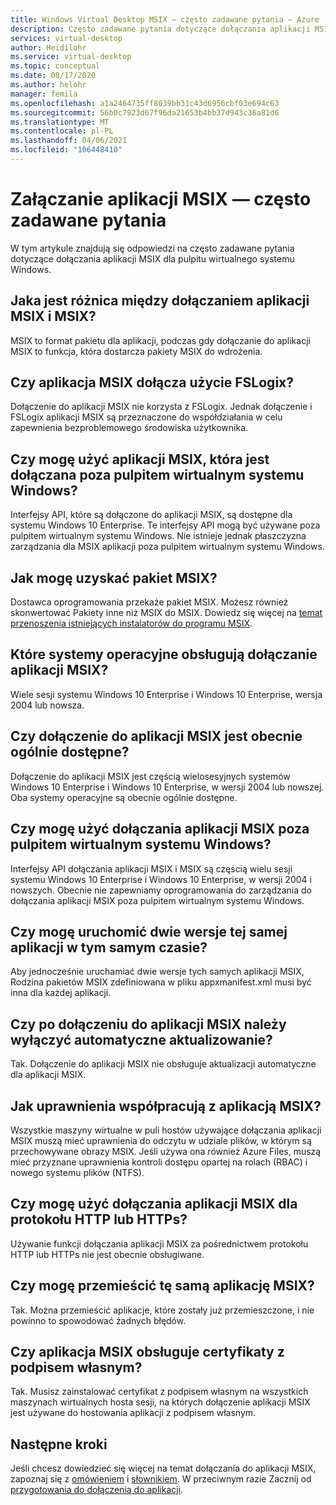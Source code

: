 ```yaml
---
title: Windows Virtual Desktop MSIX — często zadawane pytania — Azure
description: Często zadawane pytania dotyczące dołączania aplikacji MSIX dla pulpitu wirtualnego systemu Windows.
services: virtual-desktop
author: Heidilohr
ms.service: virtual-desktop
ms.topic: conceptual
ms.date: 08/17/2020
ms.author: helohr
manager: femila
ms.openlocfilehash: a1a2464735ff8039bb31c43d6956cbf03e694c63
ms.sourcegitcommit: 56b0c7923d67f96da21653b4bb37d943c36a81d6
ms.translationtype: MT
ms.contentlocale: pl-PL
ms.lasthandoff: 04/06/2021
ms.locfileid: "106448410"
---
```

# <a name="msix-app-attach-faq"></a>Załączanie aplikacji MSIX — często zadawane pytania

W tym artykule znajdują się odpowiedzi na często zadawane pytania dotyczące dołączania aplikacji MSIX dla pulpitu wirtualnego systemu Windows.

## <a name="whats-the-difference-between-msix-and-msix-app-attach"></a>Jaka jest różnica między dołączaniem aplikacji MSIX i MSIX?

MSIX to format pakietu dla aplikacji, podczas gdy dołączanie do aplikacji MSIX to funkcja, która dostarcza pakiety MSIX do wdrożenia.

## <a name="does-msix-app-attach-use-fslogix"></a>Czy aplikacja MSIX dołącza użycie FSLogix?

Dołączenie do aplikacji MSIX nie korzysta z FSLogix. Jednak dołączenie i FSLogix aplikacji MSIX są przeznaczone do współdziałania w celu zapewnienia bezproblemowego środowiska użytkownika.

## <a name="can-i-use-the-msix-app-attach-outside-of-windows-virtual-desktop"></a>Czy mogę użyć aplikacji MSIX, która jest dołączana poza pulpitem wirtualnym systemu Windows?

Interfejsy API, które są dołączone do aplikacji MSIX, są dostępne dla systemu Windows 10 Enterprise. Te interfejsy API mogą być używane poza pulpitem wirtualnym systemu Windows. Nie istnieje jednak płaszczyzna zarządzania dla MSIX aplikacji poza pulpitem wirtualnym systemu Windows.

## <a name="how-do-i-get-an-msix-package"></a>Jak mogę uzyskać pakiet MSIX?

Dostawca oprogramowania przekaże pakiet MSIX. Możesz również skonwertować Pakiety inne niż MSIX do MSIX. Dowiedz się więcej na [temat przenoszenia istniejących instalatorów do programu MSIX](/windows/msix/packaging-tool/create-an-msix-overview#how-to-move-your-existing-installers-to-msix).

## <a name="which-operating-systems-support-msix-app-attach"></a>Które systemy operacyjne obsługują dołączanie aplikacji MSIX?

Wiele sesji systemu Windows 10 Enterprise i Windows 10 Enterprise, wersja 2004 lub nowsza.

## <a name="is-msix-app-attach-currently-generally-available"></a>Czy dołączenie do aplikacji MSIX jest obecnie ogólnie dostępne?

Dołączenie do aplikacji MSIX jest częścią wielosesyjnych systemów Windows 10 Enterprise i Windows 10 Enterprise, w wersji 2004 lub nowszej. Oba systemy operacyjne są obecnie ogólnie dostępne. 

## <a name="can-i-use-msix-app-attach-outside-of-windows-virtual-desktop"></a>Czy mogę użyć dołączania aplikacji MSIX poza pulpitem wirtualnym systemu Windows?

Interfejsy API dołączania aplikacji MSIX i MSIX są częścią wielu sesji systemu Windows 10 Enterprise i Windows 10 Enterprise, w wersji 2004 i nowszych. Obecnie nie zapewniamy oprogramowania do zarządzania do dołączania aplikacji MSIX poza pulpitem wirtualnym systemu Windows.

## <a name="can-i-run-two-versions-of-the-same-application-at-the-same-time"></a>Czy mogę uruchomić dwie wersje tej samej aplikacji w tym samym czasie?

Aby jednocześnie uruchamiać dwie wersje tych samych aplikacji MSIX, Rodzina pakietów MSIX zdefiniowana w pliku appxmanifest.xml musi być inna dla każdej aplikacji.

## <a name="should-i-disable-auto-update-when-using-msix-app-attach"></a>Czy po dołączeniu do aplikacji MSIX należy wyłączyć automatyczne aktualizowanie?

Tak. Dołączenie do aplikacji MSIX nie obsługuje aktualizacji automatyczne dla aplikacji MSIX.

## <a name="how-do-permissions-work-with-msix-app-attach"></a>Jak uprawnienia współpracują z aplikacją MSIX?

Wszystkie maszyny wirtualne w puli hostów używające dołączania aplikacji MSIX muszą mieć uprawnienia do odczytu w udziale plików, w którym są przechowywane obrazy MSIX. Jeśli używa ona również Azure Files, muszą mieć przyznane uprawnienia kontroli dostępu opartej na rolach (RBAC) i nowego systemu plików (NTFS).

## <a name="can-i-use-msix-app-attach-for-http-or-https"></a>Czy mogę użyć dołączania aplikacji MSIX dla protokołu HTTP lub HTTPs?

Używanie funkcji dołączania aplikacji MSIX za pośrednictwem protokołu HTTP lub HTTPs nie jest obecnie obsługiwane.

## <a name="can-i-restage-the-same-msix-application"></a>Czy mogę przemieścić tę samą aplikację MSIX?

Tak. Można przemieścić aplikacje, które zostały już przemieszczone, i nie powinno to spowodować żadnych błędów.

## <a name="does-msix-app-attach-support-self-signed-certificates"></a>Czy aplikacja MSIX obsługuje certyfikaty z podpisem własnym?

Tak. Musisz zainstalować certyfikat z podpisem własnym na wszystkich maszynach wirtualnych hosta sesji, na których dołączenie aplikacji MSIX jest używane do hostowania aplikacji z podpisem własnym.


## <a name="next-steps"></a>Następne kroki

Jeśli chcesz dowiedzieć się więcej na temat dołączania do aplikacji MSIX, zapoznaj się z [omówieniem](what-is-app-attach.md) i [słownikiem](app-attach-glossary.md). W przeciwnym razie Zacznij od [przygotowania do dołączenia do aplikacji](app-attach.md).

